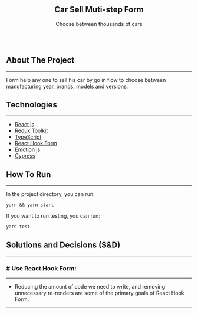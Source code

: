 <p align="center">

  <h2 align="center">Car Sell Muti-step Form</h2>
  <p align="center">
    Choose between thousands of cars
    <br />
  </p>
</p>
    <br />
    <br />

## About The Project

---

Form help any one to sell his car by go in flow to choose between manufacturing year, brands, models and versions.

## Technologies

---

- [React js](https://reactjs.org/)
- [Redux Toolkit](https://redux-toolkit.js.org/)
- [TypeScript](https://www.typescriptlang.org/)
- [React Hook Form](https://react-hook-form.com/)
- [Emotion js](https://emotion.sh/docs/introduction)
- [Cypress](https://docs.cypress.io/)

## How To Run

---

In the project directory, you can run:

`yarn && yarn start`

If you want to run testing, you can run:

`yarn test`

## Solutions and Decisions (S&D)

---

### # Use React Hook Form:

---

- Reducing the amount of code we need to write, and removing unnecessary re-renders are some of the primary goals of React Hook Form.

---
